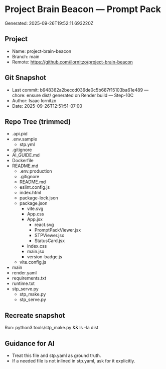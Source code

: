 # Project Brain Beacon — Prompt Pack
Generated: 2025-09-26T19:52:11.693220Z

## Project
- Name: project-brain-beacon
- Branch: main
- Remote: https://github.com/ilornitzo/project-brain-beacon

## Git Snapshot
- Last commit: b948362a2beccd036de0c5b687f15103ba61e489 — chore: ensure dist/ generated on Render build — Step-10C
- Author: Isaac lornitzo
- Date: 2025-09-26T12:51:51-07:00

## Repo Tree (trimmed)
- .api.pid
- .env.sample
    - stp.yml
- .gitignore
- AI_GUIDE.md
- Dockerfile
- README.md
  - .env.production
  - .gitignore
  - README.md
  - eslint.config.js
  - index.html
  - package-lock.json
  - package.json
    - vite.svg
    - App.css
    - App.jsx
      - react.svg
      - PromptPackViewer.jsx
      - STPViewer.jsx
      - StatusCard.jsx
    - index.css
    - main.jsx
    - version-badge.js
  - vite.config.js
- main
- render.yaml
- requirements.txt
- runtime.txt
- stp_serve.py
  - stp_make.py
  - stp_serve.py

## Recreate snapshot
Run: python3 tools/stp_make.py  &&  ls -la dist

## Guidance for AI
- Treat this file and stp.yaml as ground truth.
- If a needed file is not inlined in stp.yaml, ask for it explicitly.
